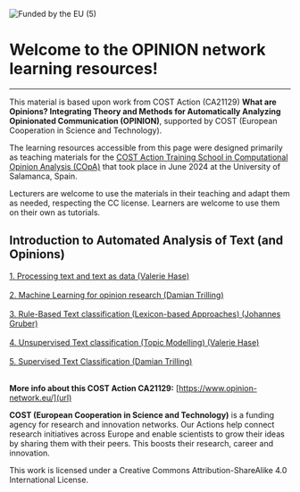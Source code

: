 
![Funded by the EU (5)](https://github.com/user-attachments/assets/0307ca8e-50a5-44a7-aef7-b36af5df794b)

# Welcome to the OPINION network learning resources! 
---
This material is based upon work from COST Action (CA21129) **What are Opinions? Integrating Theory and Methods for Automatically Analyzing Opinionated Communication (OPINION)**, supported by COST (European Cooperation in Science and Technology). <br>

The learning resources accessible from this page were designed primarily as teaching materials for the [COST Action Training School in Computational Opinion Analysis (COpA)](url) that took place in June 2024 at the University of Salamanca, Spain.<br> 

Lecturers are welcome to use the materials in their teaching and adapt them as needed, respecting the CC license. Learners are welcome to use them on their own as tutorials. <br>

## Introduction to Automated Analysis of Text (and Opinions) <br>
[1. Processing text and text as data (Valerie Hase)](url)<br>
<br>
[2. Machine Learning for opinion research (Damian Trilling)](url) <br>
<br>
[3. Rule-Based Text classification (Lexicon-based Approaches) (Johannes Gruber)](url) <br>
<br>
[4. Unsupervised Text classification (Topic Modelling) (Valerie Hase)](url) <br>
<br>
[5. Supervised Text Classification (Damian Trilling)](url) <br>
<br>

**More info about this COST Action CA21129:** [https://www.opinion-network.eu/](url)
<br>

**COST (European Cooperation in Science and Technology)** is a funding agency for research and innovation networks. Our Actions help connect research initiatives across Europe and enable scientists to grow their ideas by sharing them with their peers. This boosts their research, career and innovation.<br>

This work is licensed under a Creative Commons Attribution-ShareAlike 4.0 International License. <br>
